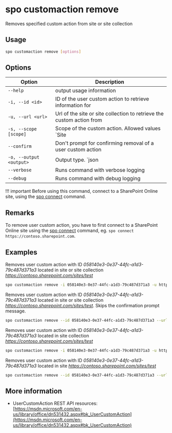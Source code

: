 # spo customaction remove

Removes specified custom action from site or site collection

## Usage

```sh
spo customaction remove [options]
```

## Options

Option|Description
------|-----------
`--help`|output usage information
`-i, --id <id>`|ID of the user custom action to retrieve information for
`-u, --url <url>`|Url of the site or site collection to retrieve the custom action from
`-s, --scope [scope]`|Scope of the custom action. Allowed values `Site|Web|All`. Default `All`
`--confirm`|Don't prompt for confirming removal of a user custom action
`-o, --output <output>`|Output type. `json|text`. Default `text`
`--verbose`|Runs command with verbose logging
`--debug`|Runs command with debug logging

!!! important
    Before using this command, connect to a SharePoint Online site, using the [spo connect](../connect.md) command.

## Remarks

To remove user custom action, you have to first connect to a SharePoint Online site using the
[spo connect](../connect.md) command, eg. `spo connect https://contoso.sharepoint.com`.

## Examples

Removes user custom action with ID _058140e3-0e37-44fc-a1d3-79c487d371a3_ located in site or site collection _https://contoso.sharepoint.com/sites/test_

```sh
spo customaction remove -i 058140e3-0e37-44fc-a1d3-79c487d371a3 -u https://contoso.sharepoint.com/sites/test
```

Removes user custom action with ID _058140e3-0e37-44fc-a1d3-79c487d371a3_ located in site or site collection _https://contoso.sharepoint.com/sites/test_. Skips the confirmation prompt message.

```sh
spo customaction remove --id 058140e3-0e37-44fc-a1d3-79c487d371a3 --url https://contoso.sharepoint.com/sites/test --confirm
```

Removes user custom action with ID _058140e3-0e37-44fc-a1d3-79c487d371a3_ located in site collection _https://contoso.sharepoint.com/sites/test_

```sh
spo customaction remove -i 058140e3-0e37-44fc-a1d3-79c487d371a3 -u https://contoso.sharepoint.com/sites/test -s Site
```

Removes user custom action with ID _058140e3-0e37-44fc-a1d3-79c487d371a3_ located in site _https://contoso.sharepoint.com/sites/test_

```sh
spo customaction remove --id 058140e3-0e37-44fc-a1d3-79c487d371a3 --url https://contoso.sharepoint.com/sites/test --scope Web
```

## More information

- UserCustomAction REST API resources: [https://msdn.microsoft.com/en-us/library/office/dn531432.aspx#bk_UserCustomAction](https://msdn.microsoft.com/en-us/library/office/dn531432.aspx#bk_UserCustomAction)